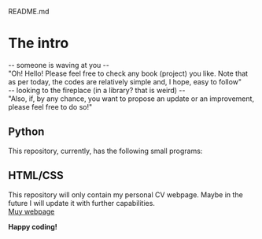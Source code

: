 README.md
# The intro
-- someone is waving at you --  
"Oh! Hello! Please feel free to check any book (project) you like. Note that as per today, the codes are relatively simple and, I hope, easy to follow"  
-- looking to the fireplace (in a library? that is weird) --  
"Also, if, by any chance, you want to propose an update or an improvement, please feel free to do so!"  

## Python
This repository, currently, has the following small programs:

## HTML/CSS
This repository will only contain my personal CV webpage. Maybe in the future I will update it with further capabilities.  
[Muy webpage](https://juancarcedo.github.io/)

**Happy coding!**
